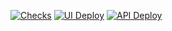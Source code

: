 [![Checks](https://github.com/miksrv/travel-app/actions/workflows/checks.yml/badge.svg)](https://github.com/miksrv/travel-app/actions/workflows/checks.yml)
[![UI Deploy](https://github.com/miksrv/travel-app/actions/workflows/ui-deploy.yml/badge.svg)](https://github.com/miksrv/travel-app/actions/workflows/ui-deploy.yml)
[![API Deploy](https://github.com/miksrv/travel-app/actions/workflows/api-deploy.yml/badge.svg)](https://github.com/miksrv/travel-app/actions/workflows/api-deploy.yml)

